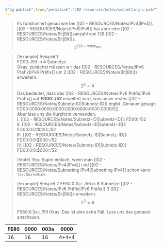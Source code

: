 ```yaml
---
{"dg-publish":true,"permalink":"/02-resources/notes/subnetting-i-pv6/","tags":["netzwerk/subnetting","netzwerk/ip/ipv6"],"noteIcon":""}
---
```


>Es funktioniert genau wie bei [[02 - RESOURCES/Notes/IPv4\|IPv4]]. [[02 - RESOURCES/Notes/IPv6\|IPv6]] hat aber eine [[02 - RESOURCES/Notes/Bit\|Bit]]sanzahl von 128 [[02 - RESOURCES/Notes/Bit\|Bit]]s.
>$$2^{128-mask_{bits}}$$


>[!example] Beispiel 1  
>FD00::/50 in 4 Subnetze  
>Okay, zunächst müssen wir das [[02 - RESOURCES/Notes/IPv6 Präfix\|IPv6 Präfix]] um 2 [[02 - RESOURCES/Notes/Bit\|Bit]]s erweitern.  
>$$2^{2}=4$$
>Das bedeutet, dass das [[02 - RESOURCES/Notes/IPv6 Präfix\|IPv6 Präfix]] auf **FD00::/52** erweitert wird, was unser erstes [[02 - RESOURCES/Notes/Subnetz-ID\|Subnetz-ID]] ergibt. Genauer gesagt: FD00:0000:0000:0000:0000:0000:0000:0000/52.  
>Aber lass uns die Kurzform verwenden.  
>I. [[02 - RESOURCES/Notes/Subnetz-ID\|Subnetz-ID]]: FD00::/52  
>II. [[02 - RESOURCES/Notes/Subnetz-ID\|Subnetz-ID]]: FD00:0:0:<mark style="background: #FFF3A3A6;">1</mark>000::/52  
>III. [[02 - RESOURCES/Notes/Subnetz-ID\|Subnetz-ID]]: FD00:0:0:<mark style="background: #FFF3A3A6;">2</mark>000::/52  
>IV. [[02 - RESOURCES/Notes/Subnetz-ID\|Subnetz-ID]]: FD00:0:0:<mark style="background: #FFF3A3A6;">3</mark>000::/52


>[!note] Yep. Super einfach, wenn man [[02 - RESOURCES/Notes/IPv4\|IPv4]] und [[02 - RESOURCES/Notes/Subnetting IPv4\|Subnetting IPv4]] schon kann `fas:SmileWink`

>[!example] Beispiel 2
>FE80:0:3a:: /56 in 8 Subnetze
>[[02 - RESOURCES/Notes/IPv6 Präfix\|IPv6 Präfix]] 3 [[02 - RESOURCES/Notes/Bit\|Bit]]s erweitern.
>$$2^{3}=8$$
>
>FE80:0:3a:: /59
>Okay. Das ist eine extra Fall. Lass uns das genauer anschauen.
>

| FE80 | 0000 | 003a | 0000  |
| ---- | ---- | ---- | ----- |
| 16   | 16   | 16   | 4+4+4 |
